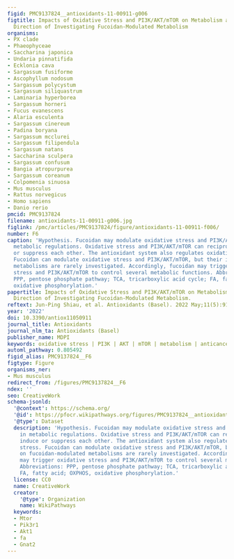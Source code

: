 ```yaml
---
figid: PMC9137824__antioxidants-11-00911-g006
figtitle: Impacts of Oxidative Stress and PI3K/AKT/mTOR on Metabolism and the Future
  Direction of Investigating Fucoidan-Modulated Metabolism
organisms:
- PX clade
- Phaeophyceae
- Saccharina japonica
- Undaria pinnatifida
- Ecklonia cava
- Sargassum fusiforme
- Ascophyllum nodosum
- Sargassum polycystum
- Sargassum siliquastrum
- Laminaria hyperborea
- Sargassum horneri
- Fucus evanescens
- Alaria esculenta
- Sargassum cinereum
- Padina boryana
- Sargassum mcclurei
- Sargassum filipendula
- Sargassum natans
- Saccharina sculpera
- Sargassum confusum
- Bangia atropurpurea
- Sargassum coreanum
- Colpomenia sinuosa
- Mus musculus
- Rattus norvegicus
- Homo sapiens
- Danio rerio
pmcid: PMC9137824
filename: antioxidants-11-00911-g006.jpg
figlink: /pmc/articles/PMC9137824/figure/antioxidants-11-00911-f006/
number: F6
caption: 'Hypothesis. Fucoidan may modulate oxidative stress and PI3K/AKT/mTOR in
  metabolic regulations. Oxidative stress and PI3K/AKT/mTOR can reciprocally induce
  or suppress each other. The antioxidant system also regulates oxidative stress.
  Fucoidan can modulate oxidative stress and PI3K/AKT/mTOR, but their impacts on fucoidan-modulated
  metabolisms are rarely investigated. Accordingly, fucoidan may trigger oxidative
  stress and PI3K/AKT/mTOR to control several metabolic functions. Abbreviations:
  PPP, pentose phosphate pathway; TCA, tricarboxylic acid cycle; FA, fatty acid; OXPHOS,
  oxidative phosphorylation.'
papertitle: Impacts of Oxidative Stress and PI3K/AKT/mTOR on Metabolism and the Future
  Direction of Investigating Fucoidan-Modulated Metabolism.
reftext: Jun-Ping Shiau, et al. Antioxidants (Basel). 2022 May;11(5):911.
year: '2022'
doi: 10.3390/antiox11050911
journal_title: Antioxidants
journal_nlm_ta: Antioxidants (Basel)
publisher_name: MDPI
keywords: oxidative stress | PI3K | AKT | mTOR | metabolism | anticancer | fucoidan
automl_pathway: 0.805492
figid_alias: PMC9137824__F6
figtype: Figure
organisms_ner:
- Mus musculus
redirect_from: /figures/PMC9137824__F6
ndex: ''
seo: CreativeWork
schema-jsonld:
  '@context': https://schema.org/
  '@id': https://pfocr.wikipathways.org/figures/PMC9137824__antioxidants-11-00911-g006.html
  '@type': Dataset
  description: 'Hypothesis. Fucoidan may modulate oxidative stress and PI3K/AKT/mTOR
    in metabolic regulations. Oxidative stress and PI3K/AKT/mTOR can reciprocally
    induce or suppress each other. The antioxidant system also regulates oxidative
    stress. Fucoidan can modulate oxidative stress and PI3K/AKT/mTOR, but their impacts
    on fucoidan-modulated metabolisms are rarely investigated. Accordingly, fucoidan
    may trigger oxidative stress and PI3K/AKT/mTOR to control several metabolic functions.
    Abbreviations: PPP, pentose phosphate pathway; TCA, tricarboxylic acid cycle;
    FA, fatty acid; OXPHOS, oxidative phosphorylation.'
  license: CC0
  name: CreativeWork
  creator:
    '@type': Organization
    name: WikiPathways
  keywords:
  - Mtor
  - Pik3r1
  - Akt1
  - fa
  - Gnat2
---
```

